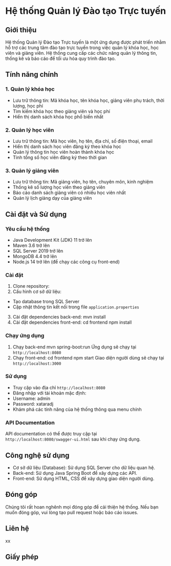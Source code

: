 # Hệ thống Quản lý Đào tạo Trực tuyến

## Giới thiệu
Hệ thống Quản lý Đào tạo Trực tuyến là một ứng dụng được phát triển nhằm hỗ trợ các trung tâm đào tạo trực tuyến trong việc quản lý khóa học, học viên và giảng viên. Hệ thống cung cấp các chức năng quản lý thông tin, thống kê và báo cáo để tối ưu hóa quy trình đào tạo.

## Tính năng chính

### 1. Quản lý khóa học
- Lưu trữ thông tin: Mã khóa học, tên khóa học, giảng viên phụ trách, thời lượng, học phí
- Tìm kiếm khóa học theo giảng viên và học phí
- Hiển thị danh sách khóa học phổ biến nhất

### 2. Quản lý học viên
- Lưu trữ thông tin: Mã học viên, họ tên, địa chỉ, số điện thoại, email
- Hiển thị danh sách học viên đăng ký theo khóa học
- Quản lý thông tin học viên hoàn thành khóa học
- Tính tổng số học viên đăng ký theo thời gian

### 3. Quản lý giảng viên
- Lưu trữ thông tin: Mã giảng viên, họ tên, chuyên môn, kinh nghiệm
- Thống kê số lượng học viên theo giảng viên
- Báo cáo danh sách giảng viên có nhiều học viên nhất
- Quản lý lịch giảng dạy của giảng viên

## Cài đặt và Sử dụng

### Yêu cầu hệ thống
- Java Development Kit (JDK) 11 trở lên
- Maven 3.6 trở lên
- SQL Server 2019 trở lên
- MongoDB 4.4 trở lên
- Node.js 14 trở lên (để chạy các công cụ front-end)

### Cài đặt
1. Clone repository:
2. Cấu hình cơ sở dữ liệu:
- Tạo database trong SQL Server
- Cập nhật thông tin kết nối trong file `application.properties`
3. Cài đặt dependencies back-end:
mvn install
4. Cài đặt dependencies front-end:
cd frontend
npm install

### Chạy ứng dụng
1. Chạy back-end
mvn spring-boot:run
Ứng dụng sẽ chạy tại `http://localhost:8080`
2. Chạy front-end:
cd frontend
npm start
Giao diện người dùng sẽ chạy tại `http://localhost:3000`

### Sử dụng
- Truy cập vào địa chỉ `http://localhost:8080`
- Đăng nhập với tài khoản mặc định:
- Username: admin
- Password: xataradj
- Khám phá các tính năng của hệ thống thông qua menu chính

### API Documentation
API documentation có thể được truy cập tại `http://localhost:8080/swagger-ui.html` sau khi chạy ứng dụng.

## Công nghệ sử dụng
- Cơ sở dữ liệu (Database): Sử dụng SQL Server cho dữ liệu quan hệ.
- Back-end: Sử dụng Java Spring Boot để xây dựng các API.
- Front-end: Sử dụng HTML, CSS để xây dựng giao diện người dùng.

## Đóng góp
Chúng tôi rất hoan nghênh mọi đóng góp để cải thiện hệ thống. Nếu bạn muốn đóng góp, vui lòng tạo pull request hoặc báo cáo issues.

## Liên hệ
xx

## Giấy phép
